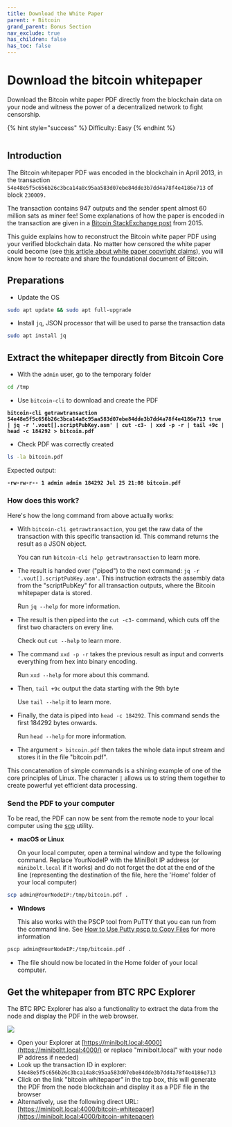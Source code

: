 ```yaml
---
title: Download the White Paper
parent: + Bitcoin
grand_parent: Bonus Section
nav_exclude: true
has_children: false
has_toc: false
---
```


# Download the bitcoin whitepaper

Download the Bitcoin white paper PDF directly from the blockchain data on your node and witness the power of a decentralized network to fight censorship.

{% hint style="success" %}
Difficulty: Easy
{% endhint %}

<figure><img src="../../.gitbook/assets/whitepaper_screen.png" alt=""><figcaption></figcaption></figure>

## Introduction

The Bitcoin whitepaper PDF was encoded in the blockchain in April 2013, in the transaction `54e48e5f5c656b26c3bca14a8c95aa583d07ebe84dde3b7dd4a78f4e4186e713` of block `230009.`

The transaction contains 947 outputs and the sender spent almost 60 million sats as miner fee! Some explanations of how the paper is encoded in the transaction are given in a [Bitcoin StackExchange post](https://bitcoin.stackexchange.com/questions/35959/how-is-the-whitepaper-decoded-from-the-blockchain-tx-with-1000x-m-of-n-multisi/35970#35970) from 2015.

This guide explains how to reconstruct the Bitcoin white paper PDF using your verified blockchain data. No matter how censored the white paper could become (see [this article about white paper copyright claims](https://bitcoinmagazine.com/business/copa-suing-craig-wright-over-bitcoin-white-paper-claims)), you will know how to recreate and share the foundational document of Bitcoin.

## Preparations

* Update the OS

```sh
sudo apt update && sudo apt full-upgrade
```

* Install `jq`, JSON processor that will be used to parse the transaction data

```bash
sudo apt install jq
```

## Extract the whitepaper directly from Bitcoin Core

* With the `admin` user, go to the temporary folder

```sh
cd /tmp
```

* Use `bitcoin-cli` to download and create the PDF

<pre class="language-sh" data-overflow="wrap"><code class="lang-sh"><strong>bitcoin-cli getrawtransaction 54e48e5f5c656b26c3bca14a8c95aa583d07ebe84dde3b7dd4a78f4e4186e713 true | jq -r '.vout[].scriptPubKey.asm' | cut -c3- | xxd -p -r | tail +9c | head -c 184292 > bitcoin.pdf
</strong></code></pre>

* Check PDF was correctly created

```bash
ls -la bitcoin.pdf
```

Expected output:

<pre><code><strong>-rw-rw-r-- 1 admin admin 184292 Jul 25 21:08 bitcoin.pdf
</strong></code></pre>

### How does this work?

Here's how the long command from above actually works:

*   With `bitcoin-cli getrawtransaction`, you get the raw data of the transaction with this specific transaction id. This command returns the result as a JSON object.

    You can run `bitcoin-cli help getrawtransaction` to learn more.
*   The result is handed over ("piped") to the next command: `jq -r '.vout[].scriptPubKey.asm'`. This instruction extracts the assembly data from the "scriptPubKey" for all transaction outputs, where the Bitcoin whitepaper data is stored.

    Run `jq --help` for more information.
*   The result is then piped into the `cut -c3-` command, which cuts off the first two characters on every line.

    Check out `cut --help` to learn more.
*   The command `xxd -p -r` takes the previous result as input and converts everything from hex into binary encoding.

    Run `xxd --help` for more about this command.
*   Then, `tail +9c` output the data starting with the 9th byte

    Use `tail --help` it to learn more.
*   Finally, the data is piped into `head -c 184292`. This command sends the first 184292 bytes onwards.

    Run `head --help` for more information.
* The argument `> bitcoin.pdf` then takes the whole data input stream and stores it in the file "bitcoin.pdf".

This concatenation of simple commands is a shining example of one of the core principles of Linux. The character `|` allows us to string them together to create powerful yet efficient data processing.

### Send the PDF to your computer

To be read, the PDF can now be sent from the remote node to your local computer using the [scp](https://www.man7.org/linux/man-pages/man1/scp.1.html) utility.

*   **macOS or Linux**

    On your local computer, open a terminal window and type the following command. Replace YourNodeIP with the MiniBolt IP address (or `minibolt.local` if it works) and do not forget the dot at the end of the line (representing the destination of the file, here the 'Home' folder of your local computer)

```sh
scp admin@YourNodeIP:/tmp/bitcoin.pdf .
```

*   **Windows**

    This also works with the PSCP tool from PuTTY that you can run from the command line. See [How to Use Putty pscp to Copy Files](https://tonyteaches.tech/putty-pscp-tutorial/) for more information

```sh
pscp admin@YourNodeIP:/tmp/bitcoin.pdf .
```

* The file should now be located in the Home folder of your local computer.

## Get the whitepaper from BTC RPC Explorer

The BTC RPC Explorer has also a functionality to extract the data from the node and display the PDF in the web browser.

![](../../images/white-paper-transac.png)

* Open your Explorer at [https://minibolt.local:4000](https://miniboltt.local:4000/) or replace "minibolt.local" with your node IP address if needed)
* Look up the transaction ID in explorer: `54e48e5f5c656b26c3bca14a8c95aa583d07ebe84dde3b7dd4a78f4e4186e713`
* Click on the link "bitcoin whitepaper" in the top box, this will generate the PDF from the node blockchain and display it as a PDF file in the browser
* Alternatively, use the following direct URL: [https://minibolt.local:4000/bitcoin-whitepaper](https://minibolt.local:4000/bitcoin-whitepaper)

